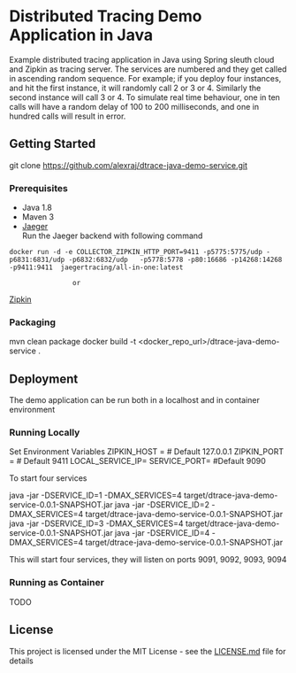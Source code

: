 # Distributed Tracing Demo Application in Java

Example distributed tracing application in Java using Spring sleuth cloud and Zipkin as tracing server. The services are numbered and they get called in ascending random sequence. For example; if you deploy four instances, and hit the first instance, it will randomly call 2 or 3 or 4. Similarly the second instance will call 3 or 4. To simulate real time behaviour, one in ten calls will have a random delay of 100 to 200 milliseconds, and one in hundred calls will result in error.

## Getting Started

git clone https://github.com/alexraj/dtrace-java-demo-service.git

### Prerequisites

- Java 1.8  
- Maven 3  
- [Jaeger](https://github.com/jaegertracing/jaeger)  
Run the Jaeger backend with following command  
```
docker run -d -e COLLECTOR_ZIPKIN_HTTP_PORT=9411 -p5775:5775/udp -p6831:6831/udp -p6832:6832/udp   -p5778:5778 -p80:16686 -p14268:14268 -p9411:9411  jaegertracing/all-in-one:latest
```
                    or     
  
[Zipkin](https://zipkin.io/pages/quickstart)

### Packaging

mvn clean package
docker build -t <docker_repo_url>/dtrace-java-demo-service .


## Deployment

The demo application can be run both in a localhost and in container environment

### Running Locally

Set Environment Variables
ZIPKIN_HOST = <IP of Zipkin>  # Default 127.0.0.1
ZIPKIN_PORT = <Port of Zipkin> # Default 9411
LOCAL_SERVICE_IP=<IP of localhost>
SERVICE_PORT=<Start port number> #Default 9090

To start four services

java -jar -DSERVICE_ID=1 -DMAX_SERVICES=4 target/dtrace-java-demo-service-0.0.1-SNAPSHOT.jar
java -jar -DSERVICE_ID=2 -DMAX_SERVICES=4 target/dtrace-java-demo-service-0.0.1-SNAPSHOT.jar
java -jar -DSERVICE_ID=3 -DMAX_SERVICES=4 target/dtrace-java-demo-service-0.0.1-SNAPSHOT.jar
java -jar -DSERVICE_ID=4 -DMAX_SERVICES=4 target/dtrace-java-demo-service-0.0.1-SNAPSHOT.jar

This will start four services, they will listen on ports 9091, 9092, 9093, 9094

### Running as Container
TODO

## License

This project is licensed under the MIT License - see the [LICENSE.md](LICENSE.md) file for details

